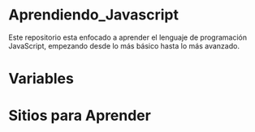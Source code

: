 # Aprendiendo_Javascript
Este repositorio esta enfocado a aprender el lenguaje de programación JavaScript, empezando desde lo más básico hasta lo más avanzado.

# Variables

# Sitios para Aprender
